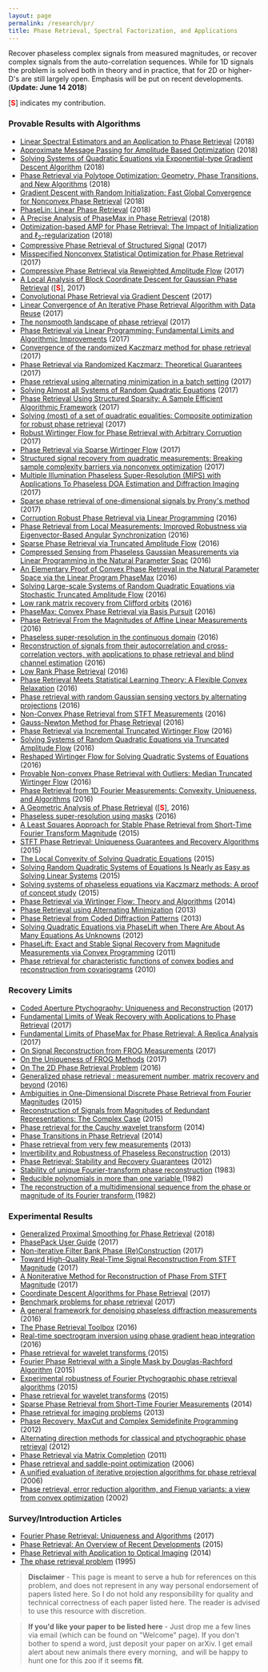 ```yaml
---
layout: page
permalink: /research/pr/
title: Phase Retrieval, Spectral Factorization, and Applications
---
```


Recover phaseless complex signals from measured magnitudes, or recover complex signals from the auto-correlation sequences. While for 1D signals the problem is solved both in theory and in practice, that for 2D or higher-D's are still largely open. Emphasis will be put on recent developments. (**Update: June 14 2018**)

\[<span style="color:red">**S**</span>\] indicates my contribution. 

### Provable Results with Algorithms
 +  [Linear Spectral Estimators and an Application to Phase Retrieval](https://arxiv.org/abs/1806.03547) (2018)
 +  [Approximate Message Passing for Amplitude Based Optimization](https://arxiv.org/abs/1806.03276) (2018)
 +  [Solving Systems of Quadratic Equations via Exponential-type Gradient Descent Algorithm](https://arxiv.org/abs/1806.00904) (2018)
 +  [Phase Retrieval via Polytope Optimization: Geometry, Phase Transitions, and New Algorithms](https://arxiv.org/abs/1805.09555) (2018)
 +  [Gradient Descent with Random Initialization: Fast Global Convergence for Nonconvex Phase Retrieval](https://arxiv.org/abs/1803.07726) (2018)
 +  [PhaseLin: Linear Phase Retrieval](https://arxiv.org/abs/1802.00432) (2018)
 +  [A Precise Analysis of PhaseMax in Phase Retrieval](https://arxiv.org/abs/1801.06609) (2018)
 +  [Optimization-based AMP for Phase Retrieval: The Impact of Initialization and $\ell_2$-regularization](https://arxiv.org/abs/1801.01170) (2018)
 +  [Compressive Phase Retrieval of Structured Signal](https://arxiv.org/abs/1712.03278) (2017)
 +  [Misspecified Nonconvex Statistical Optimization for Phase Retrieval](https://arxiv.org/abs/1712.06245) (2017)
 +  [Compressive Phase Retrieval via Reweighted Amplitude Flow](https://arxiv.org/abs/1712.02426) (2017)
 +  [A Local Analysis of Block Coordinate Descent for Gaussian Phase Retrieval](https://arxiv.org/abs/1712.02083) (\[<span style="color:red">**S**</span>\], 2017)
 +  [Convolutional Phase Retrieval via Gradient Descent](https://arxiv.org/abs/1712.00716) (2017)
 +  [Linear Convergence of An Iterative Phase Retrieval Algorithm with Data Reuse](https://arxiv.org/abs/1712.01712) (2017)
 +  [The nonsmooth landscape of phase retrieval](https://arxiv.org/abs/1711.03247) (2017)
 +  [Phase Retrieval via Linear Programming: Fundamental Limits and Algorithmic Improvements](https://arxiv.org/abs/1710.05234) (2017)
 +  [Convergence of the randomized Kaczmarz method for phase retrieval](https://arxiv.org/abs/1706.10291) (2017)
 +  [Phase Retrieval via Randomized Kaczmarz: Theoretical Guarantees](https://arxiv.org/abs/1706.09993) (2017)
 +  [Phase retrieval using alternating minimization in a batch setting](https://arxiv.org/abs/1706.08167) (2017)
 +  [Solving Almost all Systems of Random Quadratic Equations](https://arxiv.org/abs/1705.10407) (2017)
 +  [Phase Retrieval Using Structured Sparsity: A Sample Efficient Algorithmic Framework](https://arxiv.org/abs/1705.06412) (2017)
 +  [Solving (most) of a set of quadratic equalities: Composite optimization for robust phase retrieval](https://arxiv.org/abs/1705.02356) (2017)
 +  [Robust Wirtinger Flow for Phase Retrieval with Arbitrary Corruption](https://arxiv.org/abs/1704.06256) (2017)
 +  [Phase Retrieval via Sparse Wirtinger Flow](https://arxiv.org/abs/1704.03286) (2017)
 +  [Structured signal recovery from quadratic measurements: Breaking sample complexity barriers via nonconvex optimization](https://arxiv.org/abs/1702.06175) (2017)
 +  [Multiple Illumination Phaseless Super-Resolution (MIPS) with Applications To Phaseless DOA Estimation and Diffraction Imaging](https://arxiv.org/abs/1701.03515) (2017)
 +  [Sparse phase retrieval of one-dimensional signals by Prony's method](https://arxiv.org/abs/1701.08947) (2017)
 +  [Corruption Robust Phase Retrieval via Linear Programming](https://arxiv.org/abs/1612.03547) (2016)
 +  [Phase Retrieval from Local Measurements: Improved Robustness via Eigenvector-Based Angular Synchronization](https://arxiv.org/abs/1612.01182) (2016)
 +  [Sparse Phase Retrieval via Truncated Amplitude Flow](https://arxiv.org/abs/1611.07641) (2016)
 +  [Compressed Sensing from Phaseless Gaussian Measurements via Linear Programming in the Natural Parameter Spac](https://arxiv.org/abs/1611.05985) (2016)
 +  [An Elementary Proof of Convex Phase Retrieval in the Natural Parameter Space via the Linear Program PhaseMax](https://arxiv.org/abs/1611.03935) (2016)
 +  [Solving Large-scale Systems of Random Quadratic Equations via Stochastic Truncated Amplitude Flow](https://arxiv.org/abs/1610.09540) (2016)
 +  [Low rank matrix recovery from Clifford orbits](https://arxiv.org/abs/1610.08070) (2016)
 +  [PhaseMax: Convex Phase Retrieval via Basis Pursuit](https://arxiv.org/abs/1610.07531) (2016)
 +  [Phase Retrieval From the Magnitudes of Affine Linear Measurements](https://arxiv.org/abs/1608.06117) (2016)
 +  [Phaseless super-resolution in the continuous domain](https://arxiv.org/abs/1609.08522) (2016)
 +  [Reconstruction of signals from their autocorrelation and cross-correlation vectors, with applications to phase retrieval and blind channel estimation](https://arxiv.org/abs/1610.02620) (2016)
 +  [Low Rank Phase Retrieval](https://arxiv.org/abs/1608.04141) (2016)
 +  [Phase Retrieval Meets Statistical Learning Theory: A Flexible Convex Relaxation](https://arxiv.org/abs/1610.04210) (2016)
 +  [Phase retrieval with random Gaussian sensing vectors by alternating projections](http://arxiv.org/abs/1609.03088) (2016)
 +  [Non-Convex Phase Retrieval from STFT Measurements](http://arxiv.org/abs/1607.08218) (2016)
 +  [Gauss-Newton Method for Phase Retrieval](http://arxiv.org/abs/1606.08135) (2016)
 +  [Phase Retrieval via Incremental Truncated Wirtinger Flow](http://arxiv.org/abs/1606.03196) (2016)
 +  [Solving Systems of Random Quadratic Equations via Truncated Amplitude Flow](https://arxiv.org/abs/1605.08285) (2016)
 +  [Reshaped Wirtinger Flow for Solving Quadratic Systems of Equations](http://arxiv.org/abs/1605.07719) (2016)
 +  [Provable Non-convex Phase Retrieval with Outliers: Median Truncated Wirtinger Flow](http://arxiv.org/abs/1603.03805) (2016)
 +  [Phase Retrieval from 1D Fourier Measurements: Convexity, Uniqueness, and Algorithms](https://arxiv.org/abs/1603.05215) (2016)
 +  [A Geometric Analysis of Phase Retrieval](http://arxiv.org/abs/1602.06664) (\[<span style="color:red">**S**</span>\], 2016)
 +  [Phaseless super-resolution using masks](https://doi.org/10.1109/ICASSP.2016.7472436) (2016)
 +  [A Least Squares Approach for Stable Phase Retrieval from Short-Time Fourier Transform Magnitude](http://arxiv.org/abs/1510.00920) (2015)
 +  [STFT Phase Retrieval: Uniqueness Guarantees and Recovery Algorithms](http://arxiv.org/abs/1508.02820) (2015)
 +  [The Local Convexity of Solving Quadratic Equations](http://arxiv.org/abs/1506.07868) (2015)
 +  [Solving Random Quadratic Systems of Equations Is Nearly as Easy as Solving Linear Systems](http://arxiv.org/abs/1505.05114) (2015)  
 +  [Solving systems of phaseless equations via Kaczmarz methods: A proof of concept study](https://arxiv.org/abs/1502.01822) (2015)
 +  [Phase Retrieval via Wirtinger Flow: Theory and Algorithms](http://arxiv.org/abs/1407.1065) (2014)
 +  [Phase Retrieval using Alternating Minimization](http://arxiv.org/abs/1306.0160) (2013)
 +  [Phase Retrieval from Coded Diffraction Patterns](https://arxiv.org/abs/1310.3240) (2013)
 +  [Solving Quadratic Equations via PhaseLift when There Are About As Many Equations As Unknowns](https://arxiv.org/abs/1208.6247) (2012)
 +  [PhaseLift: Exact and Stable Signal Recovery from Magnitude Measurements via Convex Programming](https://arxiv.org/abs/1109.4499) (2011)
 +  [Phase retrieval for characteristic functions of convex bodies and reconstruction from covariograms](https://arxiv.org/abs/1003.4486) (2010)

### Recovery Limits
 +  [Coded Aperture Ptychography: Uniqueness and Reconstruction](https://arxiv.org/abs/1709.01984) (2017)
 +  [Fundamental Limits of Weak Recovery with Applications to Phase Retrieval](https://arxiv.org/abs/1708.05932) (2017)
 +  [Fundamental Limits of PhaseMax for Phase Retrieval: A Replica Analysis](https://arxiv.org/abs/1708.03355) (2017)
 +  [On Signal Reconstruction from FROG Measurements](https://arxiv.org/abs/1706.08494) (2017)
 +  [On the Uniqueness of FROG Methods](https://arxiv.org/abs/1701.02831) (2017)
 +  [On The 2D Phase Retrieval Problem](https://arxiv.org/abs/1605.08487) (2016)
 +  [Generalized phase retrieval : measurement number, matrix recovery and beyond](https://arxiv.org/abs/1605.08034) (2016)
 +  [Ambiguities in One-Dimensional Discrete Phase Retrieval from Fourier Magnitudes](https://doi.org/10.1007/s00041-015-9405-2) (2015)
 +  [Reconstruction of Signals from Magnitudes of Redundant Representations: The Complex Case](http://arxiv.org/abs/1304.1839) (2015)
 +  [Phase retrieval for the Cauchy wavelet transform](https://arxiv.org/abs/1404.1183) (2014)
 +  [Phase Transitions in Phase Retrieval](https://arxiv.org/abs/1403.1458) (2014)
 +  [Phase retrieval from very few measurements](https://arxiv.org/abs/1307.7176) (2013)
 +  [Invertibility and Robustness of Phaseless Reconstruction](http://arxiv.org/abs/1308.4718) (2013)
 +  [Phase Retrieval: Stability and Recovery Guarantees](http://arxiv.org/abs/1211.0872) (2012)
 +  [Stability of unique Fourier-transform phase reconstruction](https://doi.org/10.1364/JOSA.73.001442) (1983)
 +  [Reducible polynomials in more than one variable ](https://doi.org/10.1109/PROC.1982.12262) (1982)
 +  [The reconstruction of a multidimensional sequence from the phase or magnitude of its Fourier transform ](https://doi.org/10.1109/TASSP.1982.1163863) (1982)

### Experimental Results  

 +  [Generalized Proximal Smoothing for Phase Retrieval](https://arxiv.org/abs/1803.05610) (2018)
 +  [PhasePack User Guide](https://arxiv.org/abs/1711.09777) (2017)
 +  [Non-iterative Filter Bank Phase (Re)Construction](http://www.eurasip.org/Proceedings/Eusipco/Eusipco2017/papers/1570346927.pdf) (2017)
 +  [Toward High-Quality Real-Time Signal Reconstruction From STFT Magnitude](https://doi.org/10.1109/LSP.2017.2696970) (2017)
 +  [A Noniterative Method for Reconstruction of Phase From STFT Magnitude](https://doi.org/10.1109/TASLP.2017.2678166) (2017)
 +  [Coordinate Descent Algorithms for Phase Retrieval](https://arxiv.org/abs/1706.03474) (2017)  
 +  [Benchmark problems for phase retrieval](https://arxiv.org/abs/1706.00399) (2017)
 +  [A general framework for denoising phaseless diffraction measurements](https://arxiv.org/abs/1611.01417) (2016)
 +  [The Phase Retrieval Toolbox](http://ltfat.github.io/phaseret/) (2016)
 +  [Real-time spectrogram inversion using phase gradient heap integration](http://dafx16.vutbr.cz/dafxpapers/03-DAFx-16_paper_02-PN.pdf) (2016)
 +  [Phase retrieval for wavelet transforms ](http://dx.doi.org/10.1109/TIT.2017.2672727) (2015)
 +  [Fourier Phase Retrieval with a Single Mask by Douglas-Rachford Algorithm](https://arxiv.org/abs/1509.00888) (2015)
 +  [Experimental robustness of Fourier Ptychographic phase retrieval algorithms](https://doi.org/10.1364/COSI.2015.CW4E.2) (2015)
 +  [Phase retrieval for wavelet transforms](https://arxiv.org/abs/1512.07024) (2015)
 +  [Sparse Phase Retrieval from Short-Time Fourier Measurements](http://arxiv.org/abs/1411.1380) (2014)
 +  [Phase retrieval for imaging problems](https://arxiv.org/abs/1304.7735) (2013)
 +  [Phase Recovery, MaxCut and Complex Semidefinite Programming](https://arxiv.org/abs/1206.0102) (2012)
 +  [Alternating direction methods for classical and ptychographic phase retrieval](http://dx.doi.org/10.1088/0266-5611/28/11/115010) (2012)
 +  [Phase Retrieval via Matrix Completion](https://arxiv.org/abs/1109.0573) (2011)
 +  [Phase retrieval and saddle-point optimization](https://arxiv.org/abs/physics/0611233) (2006)
 +  [A unified evaluation of iterative projection algorithms for phase retrieval](https://arxiv.org/abs/physics/0603201) (2006)
 +  [Phase retrieval, error reduction algorithm, and Fienup variants: a view from convex optimization](https://doi.org/10.1364/JOSAA.19.001334) (2002)


### Survey/Introduction Articles 
 +  [Fourier Phase Retrieval: Uniqueness and Algorithms](https://arxiv.org/abs/1705.09590) (2017)
 +  [Phase Retrieval: An Overview of Recent Developments](http://arxiv.org/abs/1510.07713) (2015)
 +  [Phase Retrieval with Application to Optical Imaging](http://arxiv.org/abs/1402.7350) (2014)
 +  [The phase retrieval problem](http://iopscience.iop.org/article/10.1088/0266-5611/11/1/001) (1995)


> **Disclaimer** - This page is meant to serve a hub for references on this problem, and does not represent in any way personal endorsement of papers listed here. So I do not hold any responsibility for quality and technical correctness of each paper listed here. The reader is advised to use this resource with discretion.

> **If you'd like your paper to be listed here**  - Just drop me a few lines via email (which can be found on "Welcome" page). If you don't bother to spend a word, just deposit your paper on arXiv. I get email alert about new animals there every morning,  and will be happy to hunt one for this zoo if it seems **fit**. 
